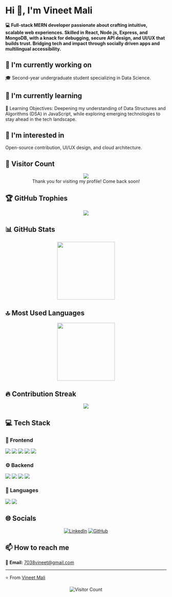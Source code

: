 # Hi 👋, I'm Vineet Mali

**💻 Full-stack MERN developer passionate about crafting intuitive, scalable web experiences. Skilled in React, Node.js, Express, and MongoDB, with a knack for debugging, secure API design, and UI/UX that builds trust. Bridging tech and impact through socially driven apps and multilingual accessibility.**

## 🔭 I'm currently working on

🎓 Second-year undergraduate student specializing in Data Science.

## 🌱 I'm currently learning

🎯 Learning Objectives: Deepening my understanding of Data Structures and Algorithms (DSA) in JavaScript, while exploring emerging technologies to stay ahead in the tech landscape.

## 👀 I'm interested in

Open-source contribution, UI/UX design, and cloud architecture.

## 👀 Visitor Count

<!-- ⚠️ Important: Replace '48vineet' with your actual GitHub username in the URL below -->
<p align="center">
  <img src="https://profile-counter.glitch.me/48vineet/count.svg" />
  <br>Thank you for visiting my profile! Come back soon!
</p>

## 🏆 GitHub Trophies

<!-- ⚠️ Important: Replace '48vineet' with your actual GitHub username in the URL below -->
<p align="center">
  <img src="https://github-profile-trophy.vercel.app/?username=48vineet&theme=flat&column=7&margin-w=15&margin-h=15" />
</p>

## 📊 GitHub Stats

<!-- ⚠️ Important: Replace '48vineet' with your actual GitHub username in the URL below -->
<div align="center">
  <img height="180em" src="https://github-readme-stats.vercel.app/api?username=48vineet&show_icons=true&theme=default&include_all_commits=true&count_private=true"/>
</div>

## 🔝 Most Used Languages

<!-- ⚠️ Important: Replace '48vineet' with your actual GitHub username in the URL below -->
<div align="center">
  <img height="180em" src="https://github-readme-stats.vercel.app/api/top-langs/?username=48vineet&layout=compact&langs_count=10&theme=default"/>
</div>

## 🔥 Contribution Streak

<!-- ⚠️ Important: Replace '48vineet' with your actual GitHub username in the URL below -->
<div align="center">
  <img src="https://github-readme-streak-stats.herokuapp.com/?user=48vineet&theme=default&hide_border=false" />
</div>

## 💻 Tech Stack

### 🎨 Frontend

<img src="https://img.shields.io/badge/React-ff69b4?style=for-the-badge&logo=react&logoColor=white" /> <img src="https://img.shields.io/badge/HTML5-ff69b4?style=for-the-badge&logo=html5&logoColor=white" /> <img src="https://img.shields.io/badge/CSS3-ff69b4?style=for-the-badge&logo=css3&logoColor=white" /> <img src="https://img.shields.io/badge/Tailwind-ff69b4?style=for-the-badge&logo=tailwind&logoColor=white" /> <img src="https://img.shields.io/badge/Bootstrap-ff69b4?style=for-the-badge&logo=bootstrap&logoColor=white" /> 

### ⚙️ Backend

<img src="https://img.shields.io/badge/Express-4169e1?style=for-the-badge&logo=express&logoColor=white" /> <img src="https://img.shields.io/badge/Node.js-4169e1?style=for-the-badge&logo=node.js&logoColor=white" /> <img src="https://img.shields.io/badge/MongoDB-4169e1?style=for-the-badge&logo=mongodb&logoColor=white" /> <img src="https://img.shields.io/badge/MySQL-4169e1?style=for-the-badge&logo=mysql&logoColor=white" /> 

### 💬 Languages

<img src="https://img.shields.io/badge/JavaScript-FFA500?style=for-the-badge&logo=javascript&logoColor=white" /> <img src="https://img.shields.io/badge/C-FFA500?style=for-the-badge&logo=c&logoColor=white" /> 

## 🌐 Socials

<div align="center">

[![LinkedIn](https://img.shields.io/badge/LinkedIn-%230077B5.svg?logo=linkedin&logoColor=white)](https://www.linkedin.com/in/48-vineet/) [![GitHub](https://img.shields.io/badge/GitHub-%23121011.svg?logo=github&logoColor=white)](https://github.com/48vineet) 

</div>

## 📫 How to reach me

<div align="left">

📧 **Email:** [7038vineet@gmail.com](mailto:7038vineet@gmail.com)

</div>

---
⭐️ From [Vineet Mali](https://github.com/48vineet)

<!-- Profile views counter -->
<div align="center">
  <img src="https://profile-counter.glitch.me/48vineet/count.svg" alt="Visitor Count" />
</div>
